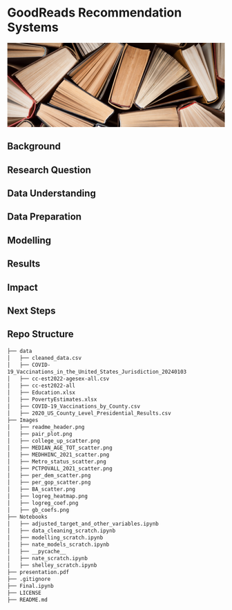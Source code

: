 # GoodReads Recommendation Systems
![ReadMe header](images/readme_header.png)

## Background

## Research Question


## Data Understanding

## Data Preparation

## Modelling

## Results


## Impact


## Next Steps

  
## Repo Structure
```
├── data
│   ├── cleaned_data.csv
│   ├── COVID-19_Vaccinations_in_the_United_States_Jurisdiction_20240103
│   ├── cc-est2022-agesex-all.csv
│   ├── cc-est2022-all
│   ├── Education.xlsx
│   ├── PovertyEstimates.xlsx
│   ├── COVID-19_Vaccinations_by_County.csv
│   ├── 2020_US_County_Level_Presidential_Results.csv
├── Images
│   ├── readme_header.png
│   ├── pair_plot.png
│   ├── college_up_scatter.png
│   ├── MEDIAN_AGE_TOT_scatter.png
│   ├── MEDHHINC_2021_scatter.png
│   ├── Metro_status_scatter.png
│   ├── PCTPOVALL_2021_scatter.png
│   ├── per_dem_scatter.png
│   ├── per_gop_scatter.png
│   ├── BA_scatter.png
│   ├── logreg_heatmap.png
│   ├── logreg_coef.png
│   ├── gb_coefs.png
├── Notebooks
│   ├── adjusted_target_and_other_variables.ipynb
│   ├── data_cleaning_scratch.ipynb
│   ├── modelling_scratch.ipynb
│   ├── nate_models_scratch.ipynb
│   ├── __pycache__
│   ├── nate_scratch.ipynb
│   ├── shelley_scratch.ipynb
├── presentation.pdf
├── .gitignore
├── Final.ipynb
├── LICENSE
├── README.md
```

